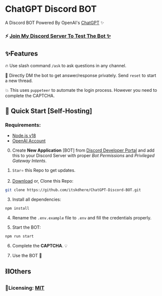 # ChatGPT Discord BOT
A Discord BOT Powered By OpenAI's [ChatGPT](https://chat.openai.com) ✨

### ⚡ [Join My Discord Server To Test The Bot ✨](https://discord.gg/vp7M9byhcv)


## ✨Features 
 🔥 Use slash command `/ask` to ask questions in any channel.
 
 🔑 Directly DM the bot to get answer/response privately. Send `reset` to start a new thread.
 
 💥  This uses `puppeteer` to automate the login process. However you need to complete the CAPTCHA.


 ## 📡 Quick Start [Self-Hosting] 
### Requirements:
 - [Node.js v18](https://nodejs.org/)
 - [OpenAI Account](https://chat.openai.com/)


0. Create **New Application** [BOT] from [Discord Developer Portal](https://discord.com/developers/applications) and add this to your Discord Server with proper *Bot Permissions* and *Privileged Gateway Intents*.

1. `Star⭐` this Repo to get updates. 

2. [Download](https://github.com/itskdhere/ChatGPT-Discord-BOT/archive/refs/heads/main.zip) or, Clone this Repo:
```bash
git clone https://github.com/itskdhere/ChatGPT-Discord-BOT.git
```

3.  Install all dependencies: 
```bash
npm install
```

4. Rename the `.env.example` file to `.env` and fill the credentials properly. 

5. Start the BOT: 
```bash
npm run start
```
6. Complete the **CAPTCHA**. 💡

7. Use the BOT 🎉

## ⛓Others
### 📝Licensing: [MIT](https://github.com/itskdhere/ChatGPT-Discord-BOT/blob/main/LICENSE)
<!-- 💡-->

